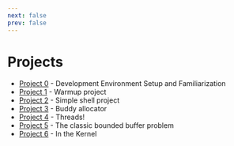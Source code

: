 ```yaml
---
next: false
prev: false
---
```

# Projects

- [Project 0](p0.md) - Development Environment Setup and Familiarization
- [Project 1](p1.md) - Warmup project
- [Project 2](p2.md) - Simple shell project
- [Project 3](p3.md) - Buddy allocator
- [Project 4](p4.md) - Threads!
- [Project 5](p5.md) - The classic bounded buffer problem
- [Project 6](p6.md) - In the Kernel
